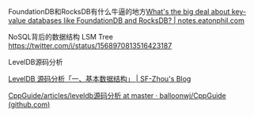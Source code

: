 FoundationDB和RocksDB有什么牛逼的地方[What's the big deal about key-value databases like FoundationDB and RocksDB? | notes.eatonphil.com](https://notes.eatonphil.com/whats-the-big-deal-about-key-value-databases.html)

NoSQL背后的数据结构  LSM Tree https://twitter.com/i/status/1568970813516423187

LevelDB源码分析

[LevelDB 源码分析「一、基本数据结构」 | SF-Zhou's Blog](https://sf-zhou.github.io/leveldb/leveldb_01_data_structure.html)

[CppGuide/articles/leveldb源码分析 at master · balloonwj/CppGuide (github.com)](https://github.com/balloonwj/CppGuide/tree/master/articles/leveldb%E6%BA%90%E7%A0%81%E5%88%86%E6%9E%90)

